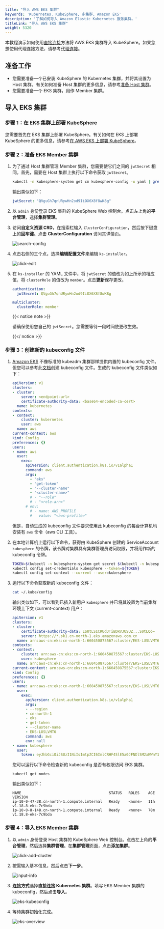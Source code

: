 ```yaml
---
title: "导入 AWS EKS 集群"
keywords: 'Kubernetes, KubeSphere, 多集群, Amazon EKS'
description: '了解如何导入 Amazon Elastic Kubernetes 服务集群。'
titleLink: "导入 AWS EKS 集群"
weight: 5320
---
```


本教程演示如何使用[直接连接](../../enable-multicluster/direct-connection)方法将 AWS EKS 集群导入 KubeSphere。如果您想使用代理连接方法，请参考[代理连接](../../../multicluster-management/enable-multicluster/agent-connection/)。

## 准备工作

- 您需要准备一个已安装 KubeSphere 的 Kubernetes 集群，并将其设置为 Host 集群。有关如何准备 Host 集群的更多信息，请参考[准备 Host 集群](../../../multicluster-management/enable-multicluster/direct-connection/#准备-host-集群)。
- 您需要准备一个 EKS 集群，用作 Member 集群。

## **导入 EKS 集群**

### **步骤 1：在 EKS 集群上部署 KubeSphere**

您需要首先在 EKS 集群上部署 KubeSphere。有关如何在 EKS 上部署 KubeSphere 的更多信息，请参考[在 AWS EKS 上部署 KubeSphere](../../../installing-on-kubernetes/hosted-kubernetes/install-kubesphere-on-eks/#在-eks-上安装-kubesphere)。

### **步骤 2：准备 EKS Member 集群**

1. 为了通过 Host 集群管理 Member 集群，您需要使它们之间的 `jwtSecret` 相同。首先，需要在 Host 集群上执行以下命令获取 `jwtSecret`。

   ```bash
   kubectl -n kubesphere-system get cm kubesphere-config -o yaml | grep -v "apiVersion" | grep jwtSecret
   ```

   输出类似如下：

   ```yaml
   jwtSecret: "QVguGh7qnURywHn2od9IiOX6X8f8wK8g"
   ```

2. 以 `admin` 身份登录 EKS 集群的 KubeSphere Web 控制台。点击左上角的**平台管理**，选择**集群管理**。

3. 访问**自定义资源 CRD**，在搜索栏输入 `ClusterConfiguration`，然后按下键盘上的**回车键**。点击 **ClusterConfiguration** 访问其详情页。

   ![search-config](/images/docs/zh-cn/multicluster-management/import-cloud-hosted-k8s/import-eks/search-config.png)

4. 点击右侧的三个点，选择**编辑配置文件**来编辑 `ks-installer`。

   ![click-edit](/images/docs/zh-cn/multicluster-management/import-cloud-hosted-k8s/import-eks/click-edit.png)

5. 在 `ks-installer` 的 YAML 文件中，将 `jwtSecret` 的值改为如上所示的相应值，将 `clusterRole` 的值改为 `member`。点击**更新**保存更改。

   ```yaml
   authentication:
     jwtSecret: QVguGh7qnURywHn2od9IiOX6X8f8wK8g
   ```

   ```yaml
   multicluster:
     clusterRole: member
   ```

   {{< notice note >}}

   请确保使用您自己的 `jwtSecret`。您需要等待一段时间使更改生效。

   {{</ notice >}}

### **步骤 3：创建新的 kubeconfig 文件**

1. [Amazon EKS](https://docs.aws.amazon.com/zh_cn/eks/index.html) 不像标准的 kubeadm 集群那样提供内置的 kubeconfig 文件。但您可以参考此[文档](https://docs.aws.amazon.com/zh_cn/eks/latest/userguide/create-kubeconfig.html)创建 kubeconfig 文件。生成的 kubeconfig 文件类似如下：

   ```yaml
   apiVersion: v1
   clusters:
   - cluster:
       server: <endpoint-url>
       certificate-authority-data: <base64-encoded-ca-cert>
     name: kubernetes
   contexts:
   - context:
       cluster: kubernetes
       user: aws
     name: aws
   current-context: aws
   kind: Config
   preferences: {}
   users:
   - name: aws
     user:
       exec:
         apiVersion: client.authentication.k8s.io/v1alpha1
         command: aws
         args:
           - "eks"
           - "get-token"
           - "--cluster-name"
           - "<cluster-name>"
           # - "--role"
           # - "<role-arn>"
         # env:
           # - name: AWS_PROFILE
           #   value: "<aws-profile>"
   ```

   但是，自动生成的 kubeconfig 文件要求使用此 kubeconfig 的每台计算机均安装有 `aws` 命令（aws CLI 工具）。

2. 在本地计算机上运行以下命令，获得由 KubeSphere 创建的 ServiceAccount `kubesphere` 的令牌，该令牌对集群具有集群管理员访问权限，并将用作新的 kubeconfig 令牌。

   ```bash
   TOKEN=$(kubectl -n kubesphere-system get secret $(kubectl -n kubesphere-system get sa kubesphere -o jsonpath='{.secrets[0].name}') -o jsonpath='{.data.token}' | base64 -d)
   kubectl config set-credentials kubesphere --token=${TOKEN}
   kubectl config set-context --current --user=kubesphere
   ```

3. 运行以下命令获取新的 kubeconfig 文件：

   ```bash
   cat ~/.kube/config
   ```

   输出类似如下，可以看到已插入新用户 `kubesphere` 并已将其设置为当前集群环境上下文 (current-context) 用户：

   ```yaml
   apiVersion: v1
   clusters:
   - cluster:
       certificate-authority-data: LS0tLS1CRUdJTiBDRVJUSUZ...S0tLQo=
       server: https://*.sk1.cn-north-1.eks.amazonaws.com.cn
     name: arn:aws-cn:eks:cn-north-1:660450875567:cluster/EKS-LUSLVMT6
   contexts:
   - context:
       cluster: arn:aws-cn:eks:cn-north-1:660450875567:cluster/EKS-LUSLVMT6
       user: kubesphere
     name: arn:aws-cn:eks:cn-north-1:660450875567:cluster/EKS-LUSLVMT6
   current-context: arn:aws-cn:eks:cn-north-1:660450875567:cluster/EKS-LUSLVMT6
   kind: Config
   preferences: {}
   users:
   - name: arn:aws-cn:eks:cn-north-1:660450875567:cluster/EKS-LUSLVMT6
     user:
       exec:
         apiVersion: client.authentication.k8s.io/v1alpha1
         args:
         - --region
         - cn-north-1
         - eks
         - get-token
         - --cluster-name
         - EKS-LUSLVMT6
         command: aws
         env: null
   - name: kubesphere
     user:
       token: eyJhbGciOiJSUzI1NiIsImtpZCI6ImlCRHF4SlE5a0JFNDlSM2xKWnY1Vkt5NTJrcDNqRS1Ta25IYkg1akhNRmsifQ.eyJpc3M................9KQtFULW544G-FBwURd6ArjgQ3Ay6NHYWZe3gWCHLmag9gF-hnzxequ7oN0LiJrA-al1qGeQv-8eiOFqX3RPCQgbybmix8qw5U6f-Rwvb47-xA
   ```

   您可以运行以下命令检查新的 kubeconfig 是否有权限访问 EKS 集群。

   ```shell
   kubectl get nodes
   ```

   输出类似如下：

   ```
   NAME                                        STATUS   ROLES    AGE   VERSION
   ip-10-0-47-38.cn-north-1.compute.internal   Ready    <none>   11h   v1.18.8-eks-7c9bda
   ip-10-0-8-148.cn-north-1.compute.internal   Ready    <none>   78m   v1.18.8-eks-7c9bda
   ```

### **步骤 4：导入 EKS Member 集群**

1. 以 `admin` 身份登录 Host 集群的 KubeSphere Web 控制台。点击左上角的**平台管理**，然后选择**集群管理**。在**集群管理**页面，点击**添加集群**。

   ![click-add-cluster](/images/docs/zh-cn/multicluster-management/import-cloud-hosted-k8s/import-eks/click-add-cluster.png)

2. 按需输入基本信息，然后点击**下一步**。

   ![input-info](/images/docs/zh-cn/multicluster-management/import-cloud-hosted-k8s/import-eks/input-info.png)

3. **连接方式**选择**直接连接 Kubernetes 集群**。填写 EKS Member 集群的 kubeconfig，然后点击**导入**。

   ![eks-kubeconfig](/images/docs/zh-cn/multicluster-management/import-cloud-hosted-k8s/import-eks/eks-kubeconfig.png)

4. 等待集群初始化完成。

   ![eks-overview](/images/docs/zh-cn/multicluster-management/import-cloud-hosted-k8s/import-eks/eks-overview.png)

